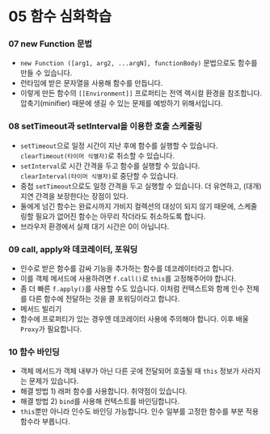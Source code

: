 # 05 함수 심화학습


### 07 new Function 문법
- `new Function ([arg1, arg2, ...argN], functionBody)` 문법으로도 함수를 만들 수 있습니다.
- 런타임에 받은 문자열을 사용해 함수를 만듭니다.
- 이렇게 만든 함수의 `[[Environment]]` 프로퍼티는 전역 렉시컬 환경을 참조합니다.
  압축기(minifier) 때문에 생길 수 있는 문제를 예방하기 위해서입니다.

### 08 setTimeout과 setInterval을 이용한 호출 스케줄링
- `setTimeout`으로 일정 시간이 지난 후에 함수를 실행할 수 있습니다.  
  `clearTimeout(타이머 식별자)`로 취소할 수 있습니다.
- `setInterval`로 시간 간격을 두고 함수를 실행할 수 있습니다.  
  `clearInterval(타이머 식별자)`로 중단할 수 있습니다.
- 중첩 `setTimeout`으로도 일정 간격을 두고 실행할 수 있습니다.
  더 유연하고, (대개) 지연 간격을 보장한다는 장점이 있다.
- 둘에게 넘긴 함수는 완료시까지 가비지 컬렉션의 대상이 되지 않기 때문에, 스케줄링할 필요가 없어진 함수는 아무리 작더라도 취소하도록 합니다.
- 브라우저 환경에서 실제 대기 시간은 0이 아닙니다.

### 09 call, apply와 데코레이터, 포워딩
- 인수로 받은 함수를 감싸 기능을 추가하는 함수를 데코레이터라고 합니다.
- 이를 객체 메서드에 사용하려면 `f.call()`로 `this`를 고정해주어야 합니다.
- 좀 더 빠른 `f.apply()`를 사용할 수도 있습니다.
  이처럼 컨텍스트와 함께 인수 전체를 다른 함수에 전달하는 것을 콜 포워딩이라고 합니다.
- 메서드 빌리기
- 함수에 프로퍼티가 있는 경우엔 데코레이터 사용에 주의해야 합니다. 이후 배울 `Proxy`가 필요합니다.

### 10 함수 바인딩
- 객체 메서드가 객체 내부가 아닌 다른 곳에 전달되어 호출될 때 `this` 정보가 사라지는 문제가 있습니다.
- 해결 방법 1) 래퍼 함수를 사용합니다. 취약점이 있습니다.
- 해결 방법 2) `bind`를 사용해 컨텍스트를 바인딩합니다.
- `this`뿐만 아니라 인수도 바인딩 가능합니다. 인수 일부를 고정한 함수를 부분 적용 함수라 부릅니다.

